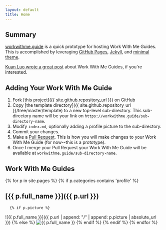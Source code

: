 ```yaml
---
layout: default
title: Home
---
```


## Summary

[workwithme.guide](./) is a quick prototype for hosting Work With Me Guides. This is accomplished by leveraging [GitHub Pages](https://pages.github.com/), [Jekyll](https://jekyllrb.com/), and [minimal theme](https://github.com/pages-themes/minimal).

[Kuan Luo wrote a great post](https://www.cockroachlabs.com/blog/how-to-work-with-me/) about Work With Me Guides, if you're interested.

## Adding Your Work With Me Guide

1. Fork [this project]({{ site.github.repository_url }}) on GitHub
2. Copy [the template directory]({{ site.github.repository_url }}/tree/master/template) to a new top-level sub-directory. This sub-directory name will be your link on `https://workwithme.guide/sub-directory-name`.
3. Modify `index.md`, optionally adding a profile picture to the sub-directory.
4. Commit your changes.
5. Make a [Pull Request](https://help.github.com/articles/about-pull-requests/). This is how you will make changes to your Work With Me Guide (for now--this is a prototype).
6. Once I merge your Pull Request your Work With Me Guide will be available at `workwithme.guide/sub-directory-name`.


## Work With Me Guides

{% for p in site.pages %}
    {% if p.categories contains 'profile' %}
## [{{ p.full_name }}]({{ p.url }})
      {% if p.picture %}
![{{ p.full_name }}]({{ p.url | append: "/" | append: p.picture | absolute_url }})
      {% else %} 
![{{ p.full_name }}](https://upload.wikimedia.org/wikipedia/commons/7/7c/Profile_avatar_placeholder_large.png)
      {% endif %}
   {% endif %}
{% endfor %}
